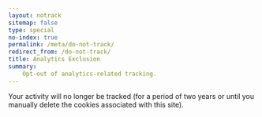 ```yaml
---
layout: notrack
sitemap: false
type: special
no-index: true
permalink: /meta/do-not-track/
redirect_from: /do-not-track/
title: Analytics Exclusion
summary:
    Opt-out of analytics-related tracking.
---
```


Your activity will no longer be tracked (for a period of two years or until you manually delete the cookies associated with this site).